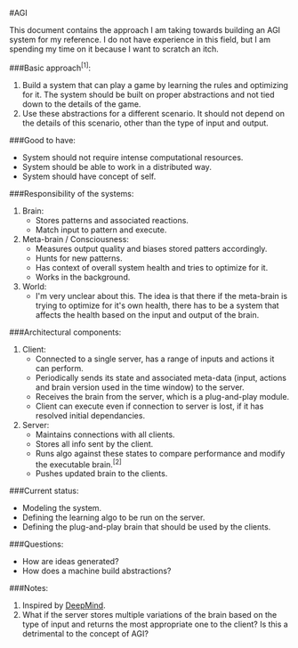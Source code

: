 #AGI

This document contains the approach I am taking towards building an AGI system for my reference. I do not have experience in this field, but I am spending my time on it because I want to scratch an itch.

###Basic approach<sup>[1]</sup>:
1. Build a system that can play a game by learning the rules and optimizing for it. The system should be built on proper abstractions and not tied down to the details of the game.
2. Use these abstractions for a different scenario. It should not depend on the details of this scenario, other than the type of input and output. 

###Good to have:
* System should not require intense computational resources.
* System should be able to work in a distributed way.
* System should have concept of self. 

###Responsibility of the systems:
1. Brain: 
    * Stores patterns and associated reactions.
    * Match input to pattern and execute.
2. Meta-brain / Consciousness:
    * Measures output quality and biases stored patters accordingly.
    * Hunts for new patterns.
    * Has context of overall system health and tries to optimize for it.
    * Works in the background.
3. World: 
    * I'm very unclear about this. The idea is that there if the meta-brain is trying to optimize for it's own health, there has to be a system that affects the health based on the input and output of the brain.

###Architectural components:
1. Client:
    * Connected to a single server, has a range of inputs and actions it can perform.
    * Periodically sends its state and associated meta-data (input, actions and brain version used in the time window) to the server.
    * Receives the brain from the server, which is a plug-and-play module.
    * Client can execute even if connection to server is lost, if it has resolved initial dependancies.
2. Server:
    * Maintains connections with all clients.
    * Stores all info sent by the client.
    * Runs algo against these states to compare performance and modify the executable brain.<sup>[2]</sup> 
    * Pushes updated brain to the clients.

###Current status:
* Modeling the system.
* Defining the learning algo to be run on the server.
* Defining the plug-and-play brain that should be used by the clients.

###Questions:
* How are ideas generated?
* How does a machine build abstractions?

###Notes:
1. Inspired by [DeepMind](https://deepmind.com/).
2. What if the server stores multiple variations of the brain based on the type of input and returns the most appropriate one to the client? Is this a detrimental to the concept of AGI?
